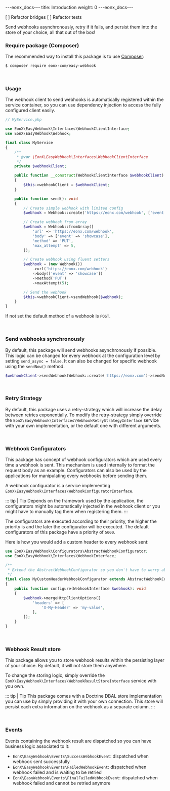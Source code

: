 ---eonx_docs---
title: Introduction
weight: 0
---eonx_docs---

[ ] Refactor bridges
[ ] Refactor tests

Send webhooks asynchronously, retry if it fails, and persist them into the store of your choice, all that out of the box!

### Require package (Composer)

The recommended way to install this package is to use [Composer][1]:

```bash
$ composer require eonx-com/easy-webhook
```

<br>

### Usage

The webhook client to send webhooks is automatically registered within the service container, so you can use
dependency injection to access the fully configured client easily.

```php
// MyService.php

use EonX\EasyWebhook\Interfaces\WebhookClientInterface;
use EonX\EasyWebhook\Webhook;

final class MyService
{
    /**
     * @var \EonX\EasyWebhook\Interfaces\WebhookClientInterface
     */
    private $webhookClient;

    public function __construct(WebhookClientInterface $webhookClient)
    {
        $this->webhookClient = $webhookClient;
    }

    public function send(): void
    {
        // Create simple webhook with limited config
        $webhook = Webhook::create('https://eonx.com/webhook', ['event' => 'showcase'], 'PUT');

        // Create webhook from array
        $webhook = Webhook::fromArray([
            'url' => 'https://eonx.com/webhook',
            'body' => ['event' => 'showcase'],
            'method' => 'PUT',
            'max_attempt' => 5,
        ]);

        // Create webhook using fluent setters
        $webhook = (new Webhook())
            ->url('https://eonx.com/webhook')
            ->body(['event' => 'showcase'])
            ->method('PUT')
            ->maxAttempt(5);

        // Send the webhook
        $this->webhookClient->sendWebhook($webhook);
    }
}
```

If not set the default method of a webhook is `POST`.

<br>

### Send webhooks synchronously

By default, this package will send webhooks asynchronously if possible. This logic can be changed for every webhook
at the configuration level by setting `send_async = false`. It can also be changed for specific webhook using the
`sendNow()` method.

```php
$webhookClient->sendWebhook(Webhook::create('https://eonx.com')->sendNow());
```

<br>

### Retry Strategy

By default, this package uses a retry-strategy which will increase the delay between retries exponentially. To modify
the retry-strategy simply override the `EonX\EasyWebhook\Interfaces\WebhookRetryStrategyInterface` service with your
own implementation, or the default one with different arguments.

<br>

### Webhook Configurators

This package has concept of webhook configurators which are used every time a webhook is sent. This mechanism is used
internally to format the request body as an example. Configurators can also be used by the applications for manipulating
every webhooks before sending them.

A webhook configurator is a service implementing `EonX\EasyWebhook\Interfaces\WebhookConfiguratorInterface`.

<p style="display: none;"></p>

::: tip | Tip
Depends on the framework used by the application, the configurators might be automatically injected in the webhook
client or you might have to manually tag them when registering them.
:::

The configurators are executed according to their priority, the higher the priority is and the later the configurator
will be executed. The default configurators of this package have a priority of `5000`.

Here is how you would add a custom header to every webhook sent:

```php
use EonX\EasyWebhook\Configurators\AbstractWebhookConfigurator;
use EonX\EasyWebhook\Interfaces\WebhookInterface;

/**
 * Extend the AbstractWebhookConfigurator so you don't have to worry about priority.
 */
final class MyCustomHeaderWebhookConfigurator extends AbstractWebhookConfigurator
{
    public function configure(WebhookInterface $webhook): void
    {
        $webhook->mergeHttpClientOptions([
            'headers' => [
                'X-My-Header' => 'my-value',
            ],
        ]);
    }
}
```

<br>

### Webhook Result store

This package allows you to store webhook results within the persisting layer of your choice. By default, it will not
store them anywhere.

To change the storing logic, simply override the `EonX\EasyWebhook\Interfaces\WebhookResultStoreInterface` service
with you own.

<p style="display: none;"></p>

::: tip | Tip
This package comes with a Doctrine DBAL store implementation you can use by simply providing it with your own connection.
This store will persist each extra information on the webhook as a separate column.
:::

<br>

### Events

Events containing the webhook result are dispatched so you can have business logic associated to it:

- `EonX\EasyWebhook\Events\SuccessWebhookEvent`: dispatched when webhook sent successfully
- `EonX\EasyWebhook\Events\FailedWebhookEvent`: dispatched when webhook failed and is waiting to be retried
- `EonX\EasyWebhook\Events\FinalFailedWebhookEvent`: dispatched when webhook failed and cannot be retried anymore

[1]: https://getcomposer.org/
